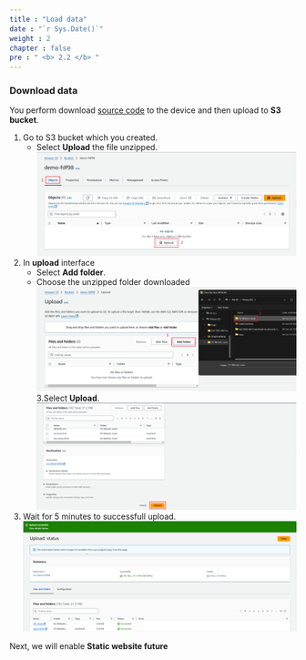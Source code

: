 ```yaml
---
title : "Load data"
date : "`r Sys.Date()`"
weight : 2
chapter : false
pre : " <b> 2.2 </b> "
---
```


### Download data

You perform download [source code](https://github.com/AWS-First-Cloud-Journey/S3-Website/archive/refs/heads/main.zip) to the device and then upload to **S3 bucket**.
1. Go to S3 bucket which you created.
   - Select **Upload** the file unzipped.
![upload-file](/images/upload-file.png)
2. In **upload** interface
   - Select **Add folder**.
   - Choose the unzipped folder downloaded
![upload-file2](/images/upload-file-2.png)
3.Select **Upload**.
![upload-but-1](/images/upload-but-1.png)
4. Wait for 5 minutes to successfull upload.
![upload-but-2](/images/upload-but-2.png)

Next, we will enable **Static website future**